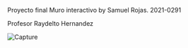 Proyecto final Muro interactivo by Samuel Rojas. 2021-0291

Profesor Raydelto Hernandez

![Capture](/Muro-Interactivo/img/muroimg.png)
